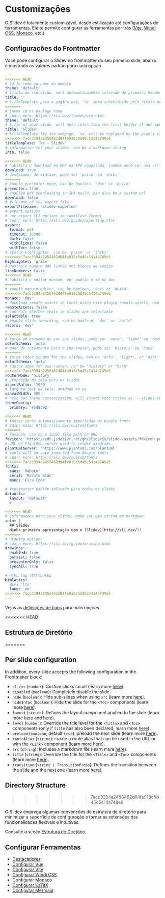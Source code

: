# Customizações

O Slidev é totalmente customizável, desde estilização até configurações de ferramentas. Ele te permite configurar as ferramentas por trás ([Vite](/custom/config-vite), [Windi CSS](/custom/config-windicss), [Monaco](/custom/config-monaco), etc.)

## Configurações do Frontmatter

Você pode configurar o Slidev no frontmatter do seu primeiro slide, abaixo é mostrado os valores padrão para cada opção.

```yaml
---
<<<<<<< HEAD
# id fo tema ou nome do módulo
theme: 'default'
# título do seu slide, será automaticamente inferido do primeiro header se não for espeecificado
title: ''
# titleTemplate para a página web, `%s` será substituído pelo título da página
=======
# theme id or package name
# Learn more: https://sli.dev/themes/use.html
theme: 'default'
# title of your slide, will auto infer from the first header if not specified
title: 'Slidev'
# titleTemplate for the webpage, `%s` will be replaced by the page's title
>>>>>>> 7acc3394a2458462d04fe918c5d45c5414a749e6
titleTemplate: '%s - Slidev'
# information for your slides, can be a markdown string
info: false

<<<<<<< HEAD
# habilita o download em PDF na SPA compilada, também pode ser uma url customizada
download: true
# destacador de sintaxe, pode ser 'prism' ou 'shiki'
=======
# enable presenter mode, can be boolean, 'dev' or 'build'
presenter: true
# enabled pdf downloading in SPA build, can also be a custom url
download: false
# filename of the export file
exportFilename: 'slidev-exported'
# export options
# use export CLI options in camelCase format
# Learn more: https://sli.dev/guide/exporting.html
export:
  format: pdf
  timeout: 30000
  dark: false
  withClicks: false
  withToc: false
# syntax highlighter, can be 'prism' or 'shiki'
>>>>>>> 7acc3394a2458462d04fe918c5d45c5414a749e6
highlighter: 'prism'
# mostra o número das linhas nos blocos de código 
lineNumbers: false
<<<<<<< HEAD
# habilita o editor monaco, por padrão é só no dev
=======
# enable monaco editor, can be boolean, 'dev' or 'build'
>>>>>>> 7acc3394a2458462d04fe918c5d45c5414a749e6
monaco: 'dev'
# download remote assets in local using vite-plugin-remote-assets, can be boolean, 'dev' or 'build'
remoteAssets: false
# controls whether texts in slides are selectable
selectable: true
# enable slide recording, can be boolean, 'dev' or 'build'
record: 'dev'

<<<<<<< HEAD
# força um esquema de cor aos slides, pode ser 'auto', 'light' ou 'dark'
colorSchema: 'auto'
# modo de roteamento para o vue-router, pode ser 'history' ou 'hash'
=======
# force color schema for the slides, can be 'auto', 'light', or 'dark'
colorSchema: 'auto'
# router mode for vue-router, can be "history" or "hash"
>>>>>>> 7acc3394a2458462d04fe918c5d45c5414a749e6
routerMode: 'history'
# proporção da tela para os slides
aspectRatio: '16/9'
# largura real da tela, unidade em px
canvasWidth: 980
# used for theme customization, will inject root styles as `--slidev-theme-x` for attribute `x`
themeConfig:
  primary: '#5d8392'

<<<<<<< HEAD
# fontes serão automaticamente importadas do Google fonts
# Saiba mais: https://sli.dev/custom/fonts
=======
# favicon, can be a local file path or URL
favicon: 'https://cdn.jsdelivr.net/gh/slidevjs/slidev/assets/favicon.png'
# URL of PlantUML server used to render diagrams
plantUmlServer: 'https://www.plantuml.com/plantuml'
# fonts will be auto imported from Google fonts
# Learn more: https://sli.dev/custom/fonts
>>>>>>> 7acc3394a2458462d04fe918c5d45c5414a749e6
fonts:
  sans: 'Roboto'
  serif: 'Roboto Slab'
  mono: 'Fira Code'

# frontmatter padrão aplicado para todos os slides
defaults:
  layout: 'default'
  # ...

<<<<<<< HEAD
# informações para seus slides, pode ser uma string em markdown
info: |
  ## Slidev
  Minha primeira apresentação com o [Slidev](http://sli.dev/)!
=======
# drawing options
# Learn more: https://sli.dev/guide/drawing.html
drawings:
  enabled: true
  persist: false
  presenterOnly: false
  syncAll: true

# HTML tag attributes
htmlAttrs:
  dir: 'ltr'
  lang: 'en'
>>>>>>> 7acc3394a2458462d04fe918c5d45c5414a749e6
---
```

Vejas as [definições de tipos](https://github.com/slidevjs/slidev/blob/main/packages/types/src/config.ts) para mais opções.

<<<<<<< HEAD
## Estrutura de Diretório
=======
## Per slide configuration

In addition, every slide accepts the following configuration in the Frontmatter block:

* `clicks` (`number`): Custom clicks count (learn more [here](/guide/animations.html#custom-clicks-count)).
* `disabled` (`boolean`): Completely disable the slide.
* `hide` (`boolean`): Hide sub-slides when using `src` (learn more [here](/guide/syntax.html#multiple-entries)).
* `hideInToc` (`boolean`): Hide the slide for the `<Toc>` components (learn more [here](/builtin/components.html#toc)).
* `layout` (`string`): Defines the layout component applied to the slide (learn more [here](/guide/syntax.html#front-matter-layouts) and [here](/builtin/layouts.html)).
* `level` (`number`): Override the title level for the `<Title>` and `<Toc>` components (only if `title` has also been declared, learn more [here](/builtin/components.html#titles)).
* `preload` (`boolean`, default `true`): preload the next slide (learn more [here](/guide/animations.html#motion)).
* `routeAlias` (`string`): create a route alias that can be used in the URL or with the `<Link>` component (learn more [here](/builtin/components.html#link)).
* `src` (`string`): Includes a markdown file (learn more [here](/guide/syntax.html#multiple-entries)).
* `title` (`string`): Override the title for the `<Title>` and `<Toc>` components (learn more [here](/builtin/components.html#titles)).
* `transition` (`string | TransitionProps`): Defines the transition between the slide and the next one (learn more [here](/guide/animations.html#slide-transitions)).

## Directory Structure
>>>>>>> 7acc3394a2458462d04fe918c5d45c5414a749e6

O Slidev emprega algumas convenções de estrutura de diretório para minimizar a superfície de configuração e tornar as extensões das funcionalidades flexíveis e intuitivas.

Consulte a seção [Estrutura de Diretório](/custom/directory-structure).

## Configurar Ferramentas

- [Destacadores](/custom/highlighters)
- [Configurar Vue](/custom/config-vue)
- [Configurar Vite](/custom/config-vite)
- [Configurar Windi CSS](/custom/config-windicss)
- [Configurar Monaco](/custom/config-monaco)
- [Configurar KaTeX](/custom/config-katex)
- [Configurar Mermaid](/custom/config-mermaid)
